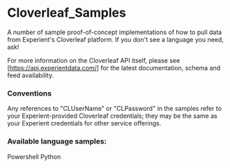 # Cloverleaf_Samples
A number of sample proof-of-concept implementations of how to pull data from Experient's Cloverleaf platform.  If you don't see a language you need, ask!

For more information on the Cloverleaf API itself, please see [https://api.experientdata.com/] for the latest documentation, schema and feed availability.

### Conventions
Any references to "CLUserName" or "CLPassword" in the samples refer to your Experient-provided Cloverleaf credentials; they may be the same as your Experient credentials for other service offerings.

### Available language samples:
Powershell
Python

